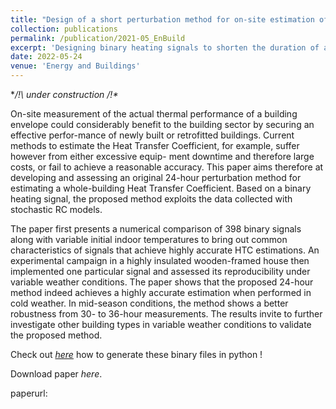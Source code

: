 ```yaml
---
title: "Design of a short perturbation method for on-site estimation of a building envelope thermal performance"
collection: publications
permalink: /publication/2021-05_EnBuild
excerpt: 'Designing binary heating signals to shorten the duration of an on-site HTC measurement'
date: 2022-05-24
venue: 'Energy and Buildings'
---
```


**/!\ under construction /!\**

On-site measurement of the actual thermal performance of a building envelope could considerably benefit
to the building sector by securing an effective perfor-mance of newly built or retrofitted buildings. Current
methods to estimate the Heat Transfer Coefficient, for example, suffer however from either excessive equip-
ment downtime and therefore large costs, or fail to achieve a reasonable accuracy. This paper aims therefore
at developing and assessing an original 24-hour perturbation method for estimating a whole-building Heat
Transfer Coefficient. Based on a binary heating signal, the proposed method exploits the data collected with
stochastic RC models.

The paper first presents a numerical comparison of 398 binary signals along with variable initial indoor
temperatures to bring out common characteristics of signals that achieve highly accurate HTC estimations.
An experimental campaign in a highly insulated wooden-framed house then implemented one particular
signal and assessed its reproducibility under variable weather conditions. The paper shows that the proposed
24-hour method indeed achieves a highly accurate estimation when performed in cold weather. In mid-season
conditions, the method shows a better robustness from 30- to 36-hour measurements. The results invite to
further investigate other building types in variable weather conditions to validate the proposed method.


Check out [*here*](https://sarah-ju.github.io/posts/2022/05/prbs-tutorial/) how to generate these binary files in python !

Download paper *here*.

paperurl: 
